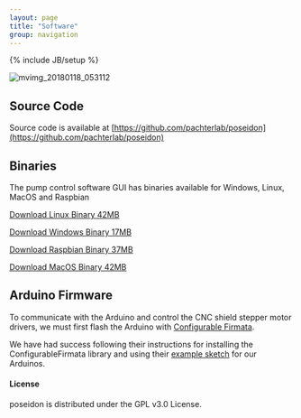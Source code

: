 ```yaml
---
layout: page
title: "Software"
group: navigation
---
```


{% include JB/setup %}


![mvimg_20180118_053112](https://user-images.githubusercontent.com/12504176/35100644-604b45a4-fc11-11e7-904a-45e804750611.jpg)

## Source Code

Source code is available at [https://github.com/pachterlab/poseidon](https://github.com/pachterlab/poseidon)

## Binaries
The pump control software GUI has binaries available for Windows, Linux, MacOS and Raspbian

[Download Linux Binary 42MB](https://github.com/pachterlab/poseidon/raw/master/software/binaries/pump_interface_linux_v0.025.1)

[Download Windows Binary 17MB](https://github.com/pachterlab/poseidon/raw/master/software/binaries/pump_interface_windows_v0.025.1.exe)

[Download Raspbian Binary 37MB](https://github.com/pachterlab/poseidon/raw/master/software/binaries/pump_interface_raspi_v0.025.1)

[Download MacOS Binary 42MB](https://github.com/pachterlab/poseidon/raw/master/software/binaries/pump_interface_mac_v0.025.1)


## Arduino Firmware
To communicate with the Arduino and control the CNC shield stepper motor drivers, we must first flash the Arduino with [Configurable Firmata](https://www.github.com/firmata/ConfigurableFirmata).

We have had success following their instructions for installing the ConfigurableFirmata library and using their [example sketch](https://www.github.com/firmata/ConfigurableFirmata/examples/ConfigurableFirmata/Configurablefirmata.ino) for our Arduinos.


#### License

poseidon is distributed under the GPL v3.0 License.
